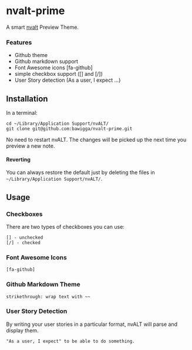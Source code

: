 # nvalt-prime

A smart [nvalt](http://brettterpstra.com/projects/nvalt/) Preview Theme.

### Features

- Github theme
- Github markdown support
- Font Awesome icons [fa-github]
- simple checkbox support ([] and [/])
- User Story detection (As a user, I expect ...)

## Installation

In a terminal:

    cd ~/Library/Application Support/nvALT/
    git clone git@github.com:bawigga/nvalt-prime.git

No need to restart nvALT. The changes will be picked up the next time you preview a new note.

#### Reverting

You can always restore the default just by deleting the files in `~/Library/Application Support/nvALT/`.

## Usage

### Checkboxes

There are two types of checkboxes you can use:

    [] - unchecked
    [/] - checked

### Font Awesome Icons

    [fa-github]

### Github Markdown Theme

    strikethrough: wrap text with ~~
    
### User Story Detection

By writing your user stories in a particular format, nvALT will parse and display them.

    "As a user, I expect" to be able to do something.
